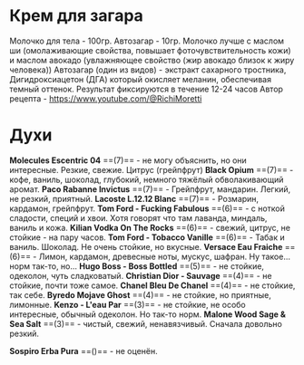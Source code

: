 # Крем для загара
Молочко для тела - 100гр.
Автозагар - 10гр.
Молочко лучше с маслом ши (омолаживающие свойства, повышает фоточувствительность кожи) и маслом авокадо (увлажняющее свойство (жир авокадо близок к жиру человека))
Автозагар (один из видов) - экстракт сахарного тростника, Дигидроксиацетон (ДГА) который окисляет меланин, обеспечивая темный оттенок. Результат фиксируются в течение 12-24 часов
Автор рецепта - https://www.youtube.com/@RichiMoretti

# Духи
**Molecules Escentric 04** ==(7)== - не могу объяснить, но они интересные. Резкие, свежие. Цитрус (грейпфрут)
**Black Opium** ==(7)== - кофе, ваниль, шоколад, глубокий, немного тяжёлый обволакивающий аромат.
**Paco Rabanne Invictus** ==(7)== - Грейпфрут, мандарин. Легкий, не резкий, приятный.
**Lacoste L.12.12 Blanc** ==(7)== - Розмарин, кардамон, грейпфрут.
**Tom Ford - Fucking Fabulous** ==(6)== - с ноткой сладости, специй и хвои. Хотя говорят что там лаванда, миндаль, ваниль и кожа.
**Kilian Vodka On The Rocks** ==(6)== - свежий, цитрус, не стойкие - на пару часов.
**Tom Ford - Tobacco Vanille** ==(6)== - Табак и ваниль. Шоколад. Не очень стойкие, но вкусные.
**Versace Eau Fraiche** ==(6)== - Лимон, кардамон, древесные ноты, мускус, шафран. Ну такое... норм так-то, но...
**Hugo Boss - Boss Bottled** ==(5)== - не стойкие, одеколон, чуть сладковатый.
**Christian Dior - Sauvage** ==(4)== - не стойкие, почти тоже самое.
**Chanel Bleu De Chanel** ==(4)== - не стойкие, так себе.
**Byredo Mojave Ghost** ==(4)== - не стойкие, но приятные, лимонные.
**Kenzo - L'eau Par** ==(3)== - не стойкие, не особо интересные, обычный одеколон. Но так-то норм.
**Malone Wood Sage & Sea Salt** ==(3)== - чистый, свежий, ненавязчивый. Сначала довольно резкий.

**Sospiro Erba Pura** ==()== - не оценён.